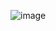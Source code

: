 ![image](https://github.com/DevFernandoMartins/Calculadora/assets/98265281/9e3ab68e-9d46-4fc9-b4de-d4b9406c3dac)
